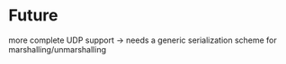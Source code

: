 # Future
more complete UDP support -> needs a generic serialization scheme for marshalling/unmarshalling